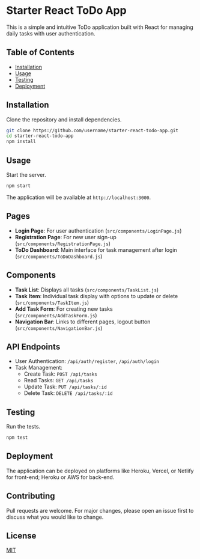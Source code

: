 # Starter React ToDo App

This is a simple and intuitive ToDo application built with React for managing daily tasks with user authentication.

## Table of Contents

- [Installation](#installation)
- [Usage](#usage)
- [Testing](#testing)
- [Deployment](#deployment)

## Installation

Clone the repository and install dependencies.

```bash
git clone https://github.com/username/starter-react-todo-app.git
cd starter-react-todo-app
npm install
```

## Usage

Start the server.

```bash
npm start
```

The application will be available at `http://localhost:3000`.

## Pages

- **Login Page**: For user authentication (`src/components/LoginPage.js`)
- **Registration Page**: For new user sign-up (`src/components/RegistrationPage.js`)
- **ToDo Dashboard**: Main interface for task management after login (`src/components/ToDoDashboard.js`)

## Components

- **Task List**: Displays all tasks (`src/components/TaskList.js`)
- **Task Item**: Individual task display with options to update or delete (`src/components/TaskItem.js`)
- **Add Task Form**: For creating new tasks (`src/components/AddTaskForm.js`)
- **Navigation Bar**: Links to different pages, logout button (`src/components/NavigationBar.js`)

## API Endpoints

- User Authentication: `/api/auth/register`, `/api/auth/login`
- Task Management:
  - Create Task: `POST /api/tasks`
  - Read Tasks: `GET /api/tasks`
  - Update Task: `PUT /api/tasks/:id`
  - Delete Task: `DELETE /api/tasks/:id`

## Testing

Run the tests.

```bash
npm test
```

## Deployment

The application can be deployed on platforms like Heroku, Vercel, or Netlify for front-end; Heroku or AWS for back-end.

## Contributing

Pull requests are welcome. For major changes, please open an issue first to discuss what you would like to change.

## License

[MIT](https://choosealicense.com/licenses/mit/)